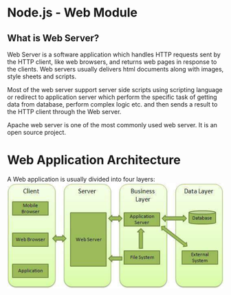# Node.js - Web Module

## What is Web Server?
Web Server is a software application which handles HTTP requests sent by the HTTP client, like web browsers, and returns web pages in response to the clients. Web servers usually delivers html documents along with images, style sheets and scripts.

Most of the web server support server side scripts using scripting language or redirect to application server which perform the specific task of getting data from database, perform complex logic etc. and then sends a result to the HTTP client through the Web server.

Apache web server is one of the most commonly used web server. It is an open source project.

# Web Application Architecture

A Web application is usually divided into four layers:
![alt tag](https://github.com/nagendramca2011/NodeJS-World/blob/master/web-module/Untitled.png)